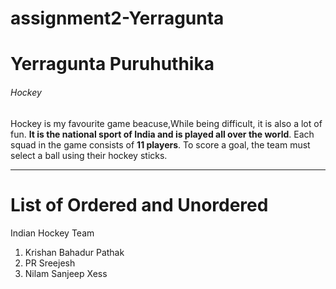 # assignment2-Yerragunta
# Yerragunta Puruhuthika
###### Hockey


Hockey is my favourite game beacuse,While being difficult, it is also a lot of fun. **It is the national sport of India and is played all over the world**. Each squad in the game consists of **11 players**. To score a goal, the team must select a ball using their hockey sticks.

---

# List of Ordered and Unordered
Indian Hockey Team
1. Krishan Bahadur Pathak
2. PR Sreejesh
3. Nilam Sanjeep Xess




